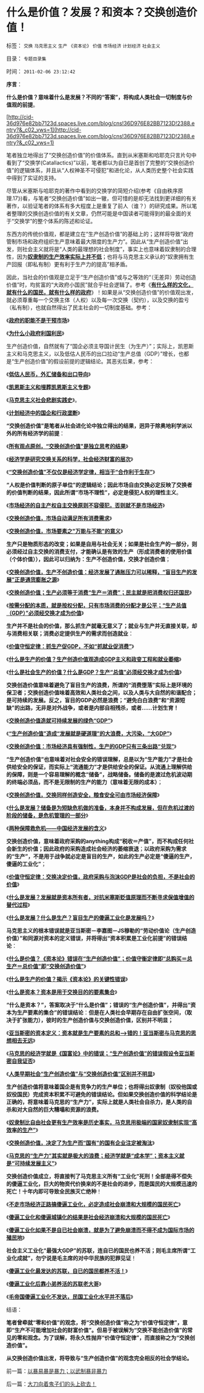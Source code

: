 # 什么是价值？发展？和资本？交换创造价值！

标签： `交换` `马克思主义` `生产` `《资本论》` `价值` `市场经济` `计划经济` `社会主义` 

目录： `专题目录集`

时间： `2011-02-06 23:12:42`

**序言**：

**什么是价值？意味着什么是发展？不同的“答案”，将构成人类社会一切制度与价值观的前提**。

[http://cid-36d976e82bb7123d.spaces.live.com/blog/cns!36D976E82BB7123D!2388.entry?&_c02_vws=1](http://cid-36d976e82bb7123d.spaces.live.com/blog/cns!36D976E82BB7123D!2388.entry?&_c02_vws=1)

笔者独立地得出了“交换创造价值”的价值体系。直到从米塞斯和哈耶克只言片句中看到了“交换学(Catallactics)”以前，笔者都以为自已是首创了完整的“交换创造价值”的逻辑体系，并且从“人权神圣不可侵犯”和进化论，从人类历史整个社会实践中得到了实证的支持。

尽管从米塞斯与哈耶克的著作中看到的交换学的简短介绍(参考《自由秩序原理.17》)看，与笔者“交换创造价值”如出一辙，但可惜的是却无法找到更详细的有关著作，以验证笔者的体系有多大程度上是重复了前人（谁？）的研究成果。所以笔者整理的交换创造价值的有关文章，仍然可能是中国读者可能得到的最全面的关于“交换学”的整个体系的陈述和论证。

东西方的传统价值观，都是建立在“生产创造价值”的基础上的；这样将导致“政府管制市场和政府组织生产意味着最大限度的生产力”。因此从“生产创造价值”出发，则社会主义就将是“人类的最理想的社会制度”，事实上也意味着奴隶制的合理性，因为[**奴隶制的生产效率实际上并不低**](../../../2010/10/31/奴隶制比自由社会更有生产效率.md)；也将与马克思主义承认的“奴隶拥有生产回报（即私有制）更有利于生产力的提高”相矛盾。

因此，当社会的价值观是立足于“生产创造价值”或与之等效的“（无差异）劳动创造价值”时，均贫富的“大政府小国民”就合乎社会逻辑了。参考《[**有什么样的文化，就有什么的国民，就有什么样的政府**](../../../2010/12/18/有什么样的国民，就有什么样的政府.md)》！如果是从“交换创造价值”的价值观出发，就必须尊重每一个交换主体（人权）以及每一次交换（契约），以及交换的盈亏（私有制），也就自然得出了民主社会的一切制度基础。参考：

《[**政府的职能不是干预市场**](../../../2011/1/3/政府职能不是干预市场.md)》

《[**为什么小政府利国利民**](../../../2010/12/25/为什么小政府利国利民.md)》

生产创造价值，自然就有了“国企必须主导国计民生（为生产）”；实际上，凯恩斯主义和马克思主义，以及低估人民币的出口拉动“生产总值（GDP）”增长，也都是“生产创造价值”的假设前提的逻辑结论。其恶劣后果，参考：

《[**低估人民币，外汇储备和出口导向**](../../../2010/4/26/低估人民币，外汇储备和出口导向讨论目录.md)》

《[**凯恩斯主义和埋葬凯恩斯主义专题**](../../../2009/9/20/埋葬凯恩斯主义专题文章集.md)》

《[**马克思主义社会悲剧实践史**](../../../2010/11/27/马克思主义社会实践史.md)》。

《[**计划经济中的国企和行政垄断**](../../../2010/11/20/计划经济中的国企和行政垄断.md)》

**“交换创造价值”是笔者从社会进化论中独立得出的结果，迥异于除奥地利学派以外的所有经济学的前提**：

《[**所有观点原创，“交换创造价值”是独立思考的结果**](../../../2010/5/17/所有观点原创;交换创造价值；熊市好还是牛市好？.md)》

《[**经济学是研究交换关系的科学，社会经济财富的层次**](../../../2010/1/22/经济学是研究产权之间交换关系的科学.md)》

《[**“交换创造价值”不仅仅是经济学定律，相当于“合作利于生存”**](../../../2010/12/22/市场才是经济，经济才是社会.md)》

**“人权是价值判断的原子单位”的逻辑结论；因此市场自由交换必定反映了交换者的价值判断的结果，因此所谓“市场不理性”，必定是侵犯人权的理性主义**。

《[**市场经济的自主产权自主交换原则不容侵犯，否则就不是市场经济**](../../../2009/2/5/市场经济的自由交换原则不容争辩.md)》

《[**交换创造价值，市场自动满足所有消费需求**](../../../2009/2/1/市场自动满足人权自主的有能力的交换需求.md)》

《[**交换创造价值，市场要素之"万能与不能"的意义**](../../../2009/3/31/市场要素之万能与不能的意义.md)》

**生产只是物质形态的改变；如果是自用与社会无关；如果是社会生产的一部分，则必须经过自主交换的消费支付，才能确认是有效的生产（形成消费者的使用价值（个体价值）），因此可以归纳为：生产不创造价值，交换才创造价值**；

《[**交换创造价值，生产不创造价值：经济发展了通胀压力可以稀释，“盲目生产的发展”正是通货膨胀之源**](../../../2011/1/4/泡沫＝政府累计财税＝虚拟经济.md)》

《[**交换创造价值；生产必须等于消费“生产＝消费”；民主就是把消费权归还国民**](../../../2010/7/4/民主就是把消费权归还国民.md)》

《[**按需分配的本质，就是按权分配，只有市场消费的分配才是公平；“生产总值（GDP）”必须经交换才成为价值**](../../../2010/7/4/生产“总值”必须经交换才成为价值.md)》

**生产并不是社会的价值，那么抓生产就毫无意义了；就业与生产并无直接关联，却与消费相关联；消费必定提供生产的需求而创造就业**：

《[**价值守恒定律：抓生产促GDP，不如“抓就业促消费”**](../../../2008/7/27/价值守衡定律：抓生产促GDP，不如“抓就业促消费”.md)》

《[**什么是生产的价值？生产创造价值观造成GDP主义和政变工程和就业萎缩**](../../../2007/10/6/什么是生产的价值？数字增长率，真实性和就业萎缩.md)》

《[**什么是社会生产的价值？什么是GDP？生产“总值”必须经交换才成为价值**](../../../2008/7/6/什么是社会生产的价值？什么是GDP？.md)》

**交换创造价值意味着避免了盲目生产的浪费，所谓的“消费堕落”实际上是环境的保卫者；交换创造价值味着高效和人类社会之间，以及人类与大自然的和谐配合；是可持续的发展。反之，盲目的GDP必然是浪费；“避免白白浪费”和“资源短缺”的出路，无非是对外战争，或者是内部自相残杀，或者……计划生育！**

《[**交换创造价值造就可持续发展的绿色“GDP”**](../../../2009/9/16/绿色的社会发展就是私有制让老百姓富起来！.md)》

《[**“生产创造价值”造成“发展就是硬道理”的大浪费，大污染，“大GDP”**](../../../2009/9/16/亵渎自然母亲的“发展就是硬道理”.md)》

《[**交换创造价值：市场经济具有强制性，生产的GDP只有三条出路“兑现”**](../../../2009/12/18/市场经济是强制性的；GDP只有三条出路.md)》

**“生产创造价值”也意味着对社会安全的错误理解，总是以为“生产能力”才是社会供给安全的保证，而实际上“流通能力”才是供给安全的保证。从流通上理解供给的保障，则是一个容易理解的概念“储备”，战略储备。储备的是渡过危机波动期的终端必须品，而不是无限制的生产的能力（意味着无限的成本）**；

《[**交换创造价值，交换同样创造安全，粮食安全可由市场经济保障**](../../../2009/3/30/市场即流通之粮食生产安全与物流安全.md)》

《[**什么是发展？储备是为短缺危机做的准备，本身并不构成发展，但在危机过渡的阶段的储备，是危机管理的一部分**](../../../2008/11/21/两种保障救危机——中国经济发展的含义.md)》

《[**两种保障救危机——中国经济发展的含义**](../../../2008/11/21/两种保障救危机——中国经济发展的含义.md)》

**交换创造价值，意味着政府采购的anything构成“税收＝产值”，而不构成任何社会新生的价值；因此政府的采购造成社会经济的萎缩衰退**；**以政府采购为需求的“生产”，不是用于战争就必定是盲目的生产，如此的生产必定是“傻逼的生产，傻逼的工业化”**；

《[**价值守恒定律：交换决定价值，政府采购与泡沫GDP是社会的负担，不是社会的价值**](../../../2008/8/25/价值守恒定律：交换决定价值，政府采购与泡沫GDP.md)》

《[**什么是发展？发展就是资本所有者，对抗米塞斯贬值原理而不断寻求保值增值的替代过程**](../../../2011/1/2/米塞斯原理和张五常的古董.md)》

《[**什么是发展？什么是生产？盲目生产的傻逼工业化是发展吗？**](../../../2009/8/2/工业化一定创造价值吗.md)》

**马克思主义的根本错误就是亚当斯密－李嘉图－JS穆勒的“劳动价值论（生产创造价值）”和同源对资本的定义错误，并将得出“资本积累是工业化前提”的错误结论**：

《[**什么是价值？《资本论》错误在“生产创造价值”；价值守衡定律即“总购买＝总生产＝总价值”即“交换创造价值”**](../../../2010/6/7/《资本论》错在“生产创造价值”.md)》

《[**什么是生产的价值？揭示《资本论》的关键性错误**](../../../2008/7/26/什么是生产的价值？揭示《资本论》的关键性错误.md)》

《[**什么是资本？资本是用于交换目的的要素集合**](../../../2011/1/2/米塞斯原理和张五常的古董.md)》

**“什么是资本？”，答案取决于“什么是价值”；错误的“生产创造价值”，并得出“资本为生产要素的集合”的错误结论**：**但是在人类社会早期存在自由扩张空间，（取决于扩张能力），彼时的生产创造价值与交换创造价值，区别并不明显；**

《[**亚当斯密的资本定义：资本就是生产要素的总和——>错的！亚当斯密与马克思的思想相去无远**](../../../2011/1/1/逐利的美国不存在统一意志;亚当斯密的资本定义.md)》

《[**马克思的经济学就是《国富论》中的错误；“生产创造价值”的错误假设令亚当斯密自我证否**](../../../2010/10/31/马克思的《资本论》就是《国富论》中的错误.md)》

《[**人类早期社会“生产创造价值”与“交换创造价值”区别并不明显**](../../../2010/5/30/抓生产促GDP，不如“抓就业促消费”.md)》

**生产创造价值将意味着国企是有竞争力的生产单位；也将得出奴隶制（奴役他国或奴役国民）完成资本积累不可避免的错误结论。但如果交换创造价值的科学结论是正确的，将意味着马克思的“生产力”，实际上就是人类社会自杀力，是人类的自杀和对大自然的巨大糟塌和资源的浪费。**

《[**奴隶制比自由社会更有生产效率是历史事实，马克思用极端的国家奴隶制实现“高效率的生产”**](../../../2010/10/31/奴隶制比自由社会更有生产效率.md)》

《[**交换创造价值，决定了为生产而“国有”的国有企业注定被淘汰**](../../../2010/12/16/资源股剧烈振荡不能保值.md)》

《[**马克思的“生产力”其实就是极大的浪费；经济学就是“成本学”；资本主义就是“可持续发展主义”**](../../../2010/12/30/经济学就是成本学，资本主义即绿色GDP主义.md)》

**交换创造价值成立，将直接判了马克思主义所有“工业化”死刑！全部是得不偿失的傻逼工业化，巨大的物资代价换来的不是社会的进步，而是国民的大规模迅速的死亡！十年内即可导致全民族灭亡绝种**！

《[**不走市场经济正路搞傻逼工业化，必定造成社会崩溃和大规模的国民死亡**](../../../2009/8/5/市场经济是工业化不成为人道灾难的必要条件.md)》

《[**傻逼工业化和傻逼城镇化的结果是社会经济崩溃和大规模的国民死亡**](../../../2009/8/5/无人权的农村人口城镇化工业化将是什么后果？.md)》

《[**傻逼工业化如果不是自已社会崩溃，就是为了避免崩溃而不得不成为国际市场的殖民地**](../../../2009/8/4/国际惯例奴役人民是现代化的必要条件？.md)》

**社会主义工业化“最强大GDP”的苏联，连自已的国民也养不活；则毛主席所谓“工业化成就”，勿宁说是毛主席的对中华民族的犯罪见证**！

《[**傻逼工业化最发达的苏联，自已的国民都养不活！**](../../../2009/8/4/计划经济的工业化为什么不能解决民以食为天.md)》

《[**傻逼工业化后靠小弟养活的苏联老大哥**](../../../2009/8/3/工业化后靠小弟养活的苏联老大哥.md)》

《[**毛帝国傻逼工业化不发达，民国工业化水平并不落后**](../../../2011/1/15/战场优势一分钟，市场经济十年功.md)》

结语：

**笔者曾牵就“零和价值”的观念，将“交换创造价值”称之为“价值守恒定律”，意即“生产不可能增加社会的财富价值”。但易于被误解为“交换不能创造价值”的常见的零和观念。为了误解，将永久性抛弃“价值守恒定律”，而直接称之为“交换创造价值”。**

**从交换创造价值出发，将导致与“生产创造价值”的观念完全相反的社会学结论。**



前一篇：[以暴易暴是暴力；以武制暴非暴力](../../../2011/2/6/以暴易暴是暴力；以武制暴非暴力.md)

后一篇：[大刀向着鬼子们的头上砍去！](../../../2011/2/7/大刀向着鬼子们的头上砍去！.md)